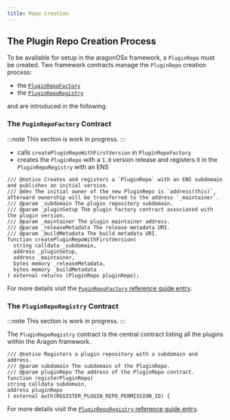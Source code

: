 ```yaml
---
title: Repo Creation
---
```


## The Plugin Repo Creation Process

To be available for setup in the aragonOSx framework, a `PluginRepo` must be created. Two framework contracts manage the `PluginRepo` creation process:

- the [`PluginRepoFactory`](../../../../03-reference-guide/framework/plugin/repo/PluginRepoFactory.md)
- the [`PluginRepoRegistry`](../../../../03-reference-guide/framework/plugin/repo/PluginRepoRegistry.md)

and are introduced in the following.

<!-- TODO
- call `createPluginRepoWithFirstVersion` in `PluginRepoFactory`
- this creates the `PluginRepo` with a `1.0` version release and registers it in the `PluginRepoRegistry` with an ENS name

For all subsequent builds and releases, `createVersion` inside the registered `PluginRepo` has to be called.
 -->

### The `PuginRepoFactory` Contract

:::note
This section is work in progress.
:::

- calls `createPluginRepoWithFirstVersion` in `PluginRepoFactory`
- creates the `PluginRepo` with a `1.0` version release and registers it in the `PluginRepoRegistry` with an ENS

```solidity title="contracts/framework/PluginRepoFactory.sol"
/// @notice Creates and registers a `PluginRepo` with an ENS subdomain and publishes an initial version.
/// @dev The initial owner of the new PluginRepo is `address(this)`, afterward ownership will be transferred to the address `_maintainer`.
/// @param _subdomain The plugin repository subdomain.
/// @param _pluginSetup The plugin factory contract associated with the plugin version.
/// @param _maintainer The plugin maintainer address.
/// @param _releaseMetadata The release metadata URI.
/// @param _buildMetadata The build metadata URI.
function createPluginRepoWithFirstVersion(
  string calldata _subdomain,
  address _pluginSetup,
  address _maintainer,
  bytes memory _releaseMetadata,
  bytes memory _buildMetadata
) external returns (PluginRepo pluginRepo);
```

For more details visit the [`PuginRepoFactory` reference guide entry](../../../../03-reference-guide/framework/plugin/repo/PluginRepoFactory.md).

### The `PluginRepoRegistry` Contract

:::note
This section is work in progress.
:::

The `PluginRepoRegistry` contract is the central contract listing all the plugins within the Aragon framework.

```solidity title="contracts/framework/PluginRepoRegistry.sol"
/// @notice Registers a plugin repository with a subdomain and address.
/// @param subdomain The subdomain of the PluginRepo.
/// @param pluginRepo The address of the PluginRepo contract.
function registerPluginRepo(
string calldata subdomain,
address pluginRepo
) external auth(REGISTER_PLUGIN_REPO_PERMISSION_ID) {
```

For more details visit the [`PluginRepoRegistry` reference guide entry](../../../../03-reference-guide/framework/plugin/repo/PluginRepoRegistry.md).

